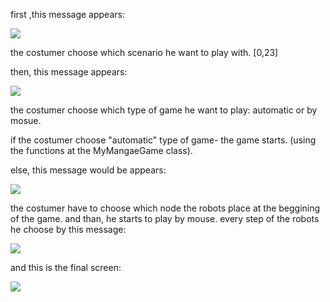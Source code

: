 first ,this message appears:

![](https://scontent.fsdv3-1.fna.fbcdn.net/v/t1.0-9/82229225_2742047189196303_1055998467991666688_n.jpg?_nc_cat=102&_nc_ohc=oON0rJ5zSyYAX_P3Qlm&_nc_ht=scontent.fsdv3-1.fna&oh=da40ad88c7d7adaf803b2603d928c86f&oe=5E92F73B)

the costumer choose which scenario he want to play with. [0,23]

then, this message appears:

![](https://scontent.fsdv3-1.fna.fbcdn.net/v/t1.0-9/83191049_2742047192529636_6234762186879664128_n.jpg?_nc_cat=110&_nc_ohc=S5zvMGWkEpsAX-ZSqdk&_nc_ht=scontent.fsdv3-1.fna&oh=8c65dbfcc88097002552ab37e996da6d&oe=5E973DE1)

the costumer choose which type of game he want to play: automatic or by mosue.

if the costumer choose "automatic" type of game- the game starts.  (using the functions at the MyMangaeGame class).

else, this message would be appears:

![](https://scontent.fsdv3-1.fna.fbcdn.net/v/t1.0-9/82128309_2742047185862970_4425296596833402880_n.jpg?_nc_cat=102&_nc_ohc=UDf5h4QGLrEAX91Kc6J&_nc_ht=scontent.fsdv3-1.fna&oh=0cbcd4cc48d0b9e8c8f5b5c74774b36f&oe=5ED4A27E) 

the costumer have to choose which node the robots place at the beggining of the game.
and than, he starts to play by mouse.
every step of the robots he choose by this message:

![](https://scontent.fsdv3-1.fna.fbcdn.net/v/t1.0-9/82024788_2742063555861333_5134363648357040128_n.jpg?_nc_cat=108&_nc_ohc=Wnap3uulSl0AX_QSXco&_nc_ht=scontent.fsdv3-1.fna&oh=92de9bd8079776927d29c91800a226f3&oe=5ED57D9C)

and this is the final screen:

![](https://scontent.fsdv3-1.fna.fbcdn.net/v/t1.0-9/82643907_2741991509201871_1537314721047248896_n.jpg?_nc_cat=104&_nc_ohc=XxtWDaN5EH0AX9-zfvH&_nc_ht=scontent.fsdv3-1.fna&oh=3bdd22d3b3e961a2d26f60072479c061&oe=5EA0E831)
